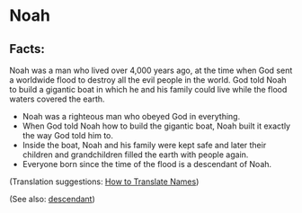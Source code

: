 # Noah #

## Facts: ##

Noah was a man who lived over 4,000 years ago, at the time when God sent a worldwide flood to destroy all the evil people in the world. God told Noah to build a gigantic boat in which he and his family could live while the flood waters covered the earth.

* Noah was a righteous man who obeyed God in everything.
* When God told Noah how to build the gigantic boat, Noah built it exactly the way God told him to.
* Inside the boat, Noah and his family were kept safe and later their children and grandchildren filled the earth with people again.
* Everyone born since the time of the flood is a descendant of Noah.

(Translation suggestions: [How to Translate Names](https://git.door43.org/Door43/en-ta-translate-vol1/src/master/content/translate_names.md))

(See also: [descendant](../other/descendant.md))

